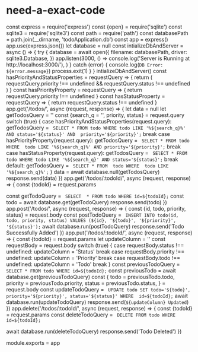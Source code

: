 # need-a-exact-code
const express = require('express')
const {open} = require('sqlite')
const sqlite3 = require('sqlite3')
const path = require('path')
const databasePath = path.join(__dirname, 'todoApplication.db')
const app = express()
app.use(express.json())
let database = null
const intializeDbAndServer = async () => {
  try {
    database = await open({
      filename: databasePath,
      driver: sqlite3.Database,
    })
    app.listen(3000, () =>
      console.log('Server is Running at http://localhost:3000/'),
    )
  } catch (error) {
    console.log(`DB Error: ${error.message}`)
    process.exit(1)
  }
}
intializeDbAndServer()
const hasPriorityAndStatusProperties = requestQuery => {
  return (
    requestQuery.priority !== undefined && requestQuery.status !== undefined
  )
}
const hasPriorityProperty = requestQuery => {
  return requestQuery.priority !== undefined
}
const hasStatusProperty = requestQuery => {
  return requestQuery.status !== undefined
}
app.get('/todos/', async (request, response) => {
  let data = null
  let getTodosQuery = ''
  const {search_q = '', priority, status} = request.query
  switch (true) {
    case hasPriorityAndStatusProperties(request.query):
      getTodosQuery = `
        SELECT
           *
        FROM
          todo
        WHERE
          todo LIKE '%${search_q}%'
          AND status='${status}'
          AND  priority='${priority}';`
      break
    case hasPriorityProperty(request.query):
      getTodosQuery = `
     SELECT
        *
        FROM
           todo
        WHERE 
           todo LIKE '%${search_q}%'
           AND priority='${priority}';`
      break
    case hasStatusProperty(request.query):
      getTodosQuery = `
    SElECT
       *
       FROM
         todo
        WHERE
            todo LIKE '%${search_q}'
            AND status='${status}';`
      break
    default:
      getTodosQuery = `
           SELECT
              *
              FROM 
                 todo
            WHERE 
                 todo LIKE '%${search_q}%';`
  }
  data = await database.null(getTodosQuery)
  response.send(data)
})
app.get('/todos/:todoId/', async (request, response) => {
  const {todoId} = request.params

  const getTodoQuery = `
           SELECT 
             *
              FROM
                 todo
            WHERE
              id=${todoId};`
  const todo = await database.get(getTodoQuery)
  response.send(todo)
})
app.post('/todos/', async (request, response) => {
  const {id, todo, priority, status} = request.body
  const postTodoQuery = `
    INSERT INTO
         todo(id, todo, priority, status)
    VALUES
    (${id}, '${todo}', '${priority}', '${status}');`
  await database.run(postTodoQuery)
  response.send('Todo Successfully Added')
})
app.put('/todos/:todoId/', async (request, response) => {
  const {todoId} = request.params
  let updateColumn = ''
  const requestBody = request.body
  switch (true) {
    case requestBody.status !== undefined:
      updateColumn = 'Status'
      break
    case requestBody.priority !== undefined:
      updateColumn = 'Priority'
      break
    case requestBody.todo !== undefined:
      updateColumn = 'Todo'
      break
  }
  const previousTodoQuery = `
        SELECT
          *
          FROM
            todo
          WHERE
             id=${todoId};`
  const previousTodo = await database.get(previousTodoQuery)
  const {
    todo = previousTodo.todo,
    priority = previousTodo.priority,
    status = previousTodo.status,
  } = request.body
  const updateTodoQuery = `
        UPDATE
            todo
        SET
          todo='${todo}',
          priority='${priority}',
          status='${status}'
          WHERE 
            id=${todoId};`
  await database.run(updateTodoQuery)
  response.send(`${updateColumn} Updated`)
})
app.delete('/todos/:todoId/', async (request, response) => {
  const {todoId} = request.params
  const deleteTodoQuery = `
        DELETE FROM
          todo
          WHERE
           id=${todoId};`

  await database.run(deleteTodoQuery)
  response.send('Todo Deleted')
})

module.exports = app
